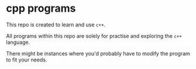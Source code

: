 # cpp programs

This repo is created to learn and use `c++`.

All programs within this repo are solely for practise and exploring the `c++` language.

There might be instances where you'd probably have to modify the program to fit your needs.
